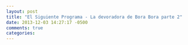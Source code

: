 ```yaml
---
layout: post
title: "El Siguiente Programa - La devoradora de Bora Bora parte 2"
date: 2013-12-03 14:27:17 -0500
comments: true
categories: 
---
```

